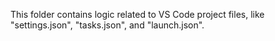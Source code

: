 This folder contains logic related to VS Code project files, like "settings.json", "tasks.json", and "launch.json".
